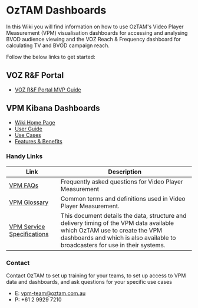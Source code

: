 # **OzTAM Dashboards**

In this Wiki you will find information on how to use OzTAM's Video Player Measurement (VPM) visualisation dashboards for accessing and analysing BVOD audience viewing and the VOZ Reach & Frequency dashboard for calculating TV and BVOD campaign reach. 

Follow the below links to get started:

## **VOZ R&F Portal**
- [VOZ R&F Portal MVP Guide](https://github.com/oztam/dashboards/wiki/VOZ-R%26F-Portal-Guide)

## **VPM Kibana Dashboards**
- [Wiki Home Page](https://github.com/oztam/dashboards/wiki)
- [User Guide](https://github.com/oztam/dashboards/wiki/Video-Player-Measurement-(VPM)-Dashboards-V2.0)
- [Use Cases](https://github.com/oztam/dashboards/wiki/VPM-Dashboards-Use-Cases)
- [Features & Benefits](https://github.com/oztam/dashboards/wiki/VPM-Dashboards-Use-Cases#features--benefits)


### **Handy Links**
| Link | Description |
| --- | --- |
| [VPM FAQs](https://oztam.com.au/vpmfaqs.aspx) | Frequently asked questions for Video Player Measurement |
| [VPM Glossary](https://oztam.com.au/vpmtermsanddefinitions.aspx) | Common terms and definitions used in Video Player Measurement. |
| [VPM Service Specifications](https://github.com/oztam/oztam-specifications/wiki/VPM-Service-Specifications) | This document details the data, structure and delivery timing of the VPM data available which OzTAM use to create the VPM dashboards and which is also available to broadcasters for use in their systems. |

### Contact 
Contact OzTAM to set up training for your teams, to set up access to VPM data and dashboards, and ask questions for your specific use cases
- E: vpm-team@oztam.com.au
- P: +61 2 9929 7210
